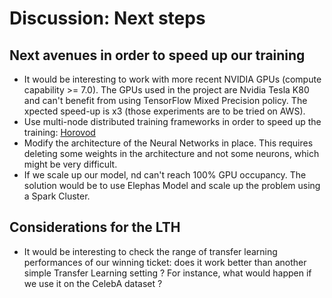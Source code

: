 # Discussion: Next steps

## Next avenues in order to speed up our training

-  It would be interesting to work with more recent NVIDIA GPUs (compute capability >= 7.0). The GPUs used in the project are Nvidia Tesla K80 and can't benefit from using TensorFlow Mixed Precision policy. The xpected speed-up is x3 (those experiments are to be tried on AWS). 
- Use multi-node distributed training frameworks in order to speed up the training: <a href="https://github.com/horovod/horovod/blob/master/docs/keras.rst">Horovod</a>
- Modify the architecture of the Neural Networks in place. This requires deleting some weights in the architecture and not some neurons, which might be very difficult.  
- If we scale up our model, nd can't reach 100% GPU occupancy. The solution would be to use Elephas Model and scale up the problem using a Spark Cluster. 

## Considerations for the LTH
- It would be interesting to check the range of transfer learning performances of our winning ticket: does it work better than another simple Transfer Learning setting ? For instance, what would happen if we use it on the CelebA dataset ? 



